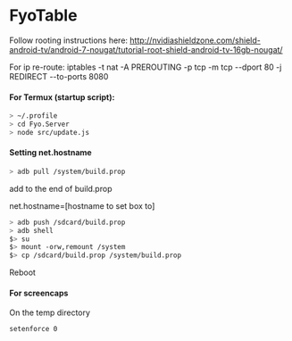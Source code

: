 # FyoTable

Follow rooting instructions here: http://nvidiashieldzone.com/shield-android-tv/android-7-nougat/tutorial-root-shield-android-tv-16gb-nougat/

For ip re-route: iptables -t nat -A PREROUTING -p tcp -m tcp --dport 80 -j REDIRECT --to-ports 8080

#### For Termux (startup script):
```bash
> ~/.profile
> cd Fyo.Server
> node src/update.js
```

#### Setting net.hostname

```bash
> adb pull /system/build.prop
```

add to the end of build.prop

net.hostname=[hostname to set box to]

```bash
> adb push /sdcard/build.prop
> adb shell
$> su
$> mount -orw,remount /system
$> cp /sdcard/build.prop /system/build.prop
```

Reboot


#### For screencaps
On the temp directory

```bash
setenforce 0
```
